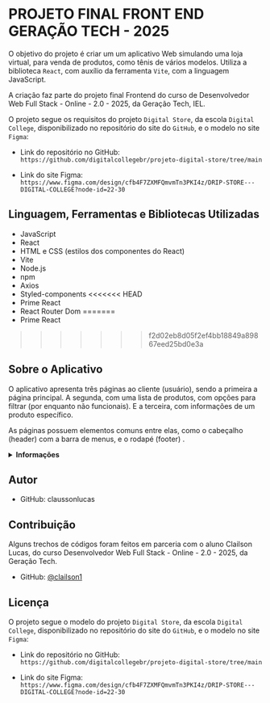 # PROJETO FINAL FRONT END GERAÇÃO TECH - 2025

O objetivo do projeto é criar um um aplicativo Web simulando uma loja virtual, para venda de produtos, como tênis de vários modelos. Utiliza a biblioteca `React`, com auxílio da ferramenta `Vite`, com a linguagem JavaScript.

A criação faz parte do projeto final Frontend do curso de Desenvolvedor Web Full Stack - Online - 2.0 - 2025, da Geração Tech, IEL.

O projeto segue os requisitos do projeto `Digital Store`, da escola `Digital College`, disponibilizado no repositório do site do `GitHub`, e o modelo no site `Figma`:

- Link do repositório no GitHub:
```https://github.com/digitalcollegebr/projeto-digital-store/tree/main```

- Link do site Figma:
```https://www.figma.com/design/cfb4F7ZXMFQmvmTn3PKI4z/DRIP-STORE---DIGITAL-COLLEGE?node-id=22-30```

## Linguagem, Ferramentas e Bibliotecas Utilizadas
- JavaScript
- React
- HTML e CSS (estilos dos componentes do React)
- Vite
- Node.js
- npm
- Axios
- Styled-components
<<<<<<< HEAD
- Prime React
- React Router Dom
=======
- Prime React 
>>>>>>> f2d02eb8d05f2ef4bb18849a89867eed25bd0e3a

## Sobre o Aplicativo

O aplicativo apresenta três páginas ao cliente (usuário), sendo a primeira a página principal. A segunda, com uma lista de produtos, com opções para filtrar (por enquanto não funcionais). E a terceira, com informações de um produto específico.

As páginas possuem elementos comuns entre elas, como o cabeçalho (header) com a barra de menus, e o rodapé (footer) .

<details>
  <summary><strong>Informações</strong></summary>

## Estrutura de pastas
<<<<<<< HEAD
A estrutura de pastas segue o modelo de organização recomendado pelo projeto `Digital Store`, acrescentando algumas pastas e arquivos, que são necessários para o funcionamento do aplicativo.

- Os arquivos `.gitignore`, `eslint.config.js`, `package-lock.json`, `package.json`, `vite.config.js`, são para o funcionamento do aplicativo, e instalados quando a framework `Vite` é instalado.

- O `index.html` é o arquivo principal, que vai receber todos os componentes criados. O `TODO.txt` contém lembretes utilizados para criação do projeto.
A pasta `src` contém os arquivos `main.jsx`, que substitui o elemento que tem o ID 'root' no `index.html`, pelo componente `App.jsx`, e o `App.jsx`, é responsável pelas rotas do site. Além dos arquivos CSS de cada um.

- Na pasta `src`, também estão as principais pastas do projeto, como a pasta `components`, com os arquivos dos componentes React. A pasta `pages` armazena os arquivos relacionados às páginas do site. A pasta `service` tem o arquivo `index.js`, que serve para importar o `Axios`, que ajuda a montar o URL para o recebimento de dados das requisições do banco de dados de teste. Na pasta `styles` contém os arquivos CSS para estilos dos componentes. A pasta `assets` possui arquivos de imagen com extensão `.svg`.
=======
A estrutura de pastas segue o modelo de organização recomendado pelo projeto `Digital Store`, acrescentando algumas pastas e arquivos, que são necessários para o funcionamento do aplicativo. 

- Os arquivos `.gitignore`, `eslint.config.js`, `package-lock.json`, `package.json`, `vite.config.js`, são para o funcionamento do aplicativo, e instalados quando a framework `Vite` é instalado. 

- O `index.html` é o arquivo principal, que vai receber todos os componentes criados. O `TODO.txt` contém lembretes utilizados para criação do projeto. 
A pasta `src` contém os arquivos `main.jsx`, que substitui o elemento que tem o ID 'root' no `index.html`, pelo componente `App.jsx`, e o `App.jsx`, é responsável pelas rotas do site. Além dos arquivos CSS de cada um.

- Na pasta `src`, também estão as principais pastas do projeto, como a pasta `components`, com os arquivos dos componentes React. A pasta `pages` armazena os arquivos relacionados às páginas do site. Na pasta `styles` contém os arquivos CSS para estilos dos componentes. A pasta `assets` possui arquivos de imagen com extensão `.svg`.
>>>>>>> f2d02eb8d05f2ef4bb18849a89867eed25bd0e3a

- A pasta `data` possui os arquivos utilizados como um banco de dados para teste, para verificar se o aplicativo que serve como Front End consegue receber dados entregues por um servidor (que não está no escopo do projeto).

- A `public` é a pasta onde se encontram as imagens usadas para os produtos da loja fictícia.
E na pasta `doc` estão as imagens usadas nesse `README.md`.

<details>
  <summary><strong>Estrutura</strong></summary>

```
|--- doc/
|--- public/
|--- src/
|--- |--- assets/
|--- |--- components/
|          |--- BarSearch.jsx
|          |--- BotoesConta.jsx
|          |--- BotoesContaMobile.jsx
|          |--- BuyBox.jsx
|          |--- FilterGroup.jsx
|          |--- Footer.jsx
|          |--- Form.jsx
|          |--- Gallery.jsx
|          |--- Header.jsx
|          |--- HeaderFull.jsx
|          |--- HeaderMobile.jsx
|          |--- Information.jsx
|          |--- Logo.jsx
|          |--- Lupa.jsx
|          |--- MenuBar.jsx
|          |--- ProductCard.jsx
|          |--- ProductListing.jsx
|          |--- ProductOptions.jsx
|          |--- Section.jsx
|--- |--- data/
|          |--- dataFilter.json
|          |--- dataFooter.json
|          |--- dataGallery.json
|          |--- dataProduct.json
|          |--- dataProductListing.json
|          |--- dataProductView.json
|          |--- dataSection.json
|--- |--- pages/
|          |--- HomePage.jsx
|          |--- Layout.jsx
|          |--- NotFound.jsx
|          |--- ProductListingPage.jsx
|          |--- ProductView.jsx
<<<<<<< HEAD
|--- |--- service/
|          |--- index.js
=======
>>>>>>> f2d02eb8d05f2ef4bb18849a89867eed25bd0e3a
|--- |--- styles/
|          |--- barSearch.css
|          |--- botoesConta.css
|          |--- botoesContaMobile.css
|          |--- buyBox.css
|          |--- filterGroup.css
|          |--- footer.css
|          |--- gallery.css
|          |--- Hearder.css
|          |--- hearderMobile.css
|          |--- homePage.css
|          |--- logo.css
|          |--- modalMenuMobile.css
|          |--- productCard.css
|          |--- productListing.css
|          |--- productListingPage.css
|          |--- productOptions.css
|          |--- ProductViewPage.css
|--- |--- App.css
|--- |--- App.jsx
|--- |--- index.css
|--- |--- main.js
|--- .gitignore
|--- README.md
|--- TODO.txt
|--- eslint.config.js
|--- App.js
|--- index.html
|--- package-lock.json
|--- package.json
|--- vite.config.js

```
</details>

## Páginas

<details>
  <summary><strong>Informações</strong></summary>

### 1 - Página Principal

<details>
  <summary><strong>Sobre</strong></summary>


- A página principal (Home Page) contém o cabeçalho (header) com a logo da loja fictícia, barra de pesquisa, botões para entrar como usuário (Login) e cadastro, e a barra de menus para as outras páginas. 

- Na seção principal, mostra uma galeria de imagens de produtos, uma seção com vários produtos, e no final um rodapé (footer) com informações da loja.

- Página Inicial - Parte 1
 
<<<<<<< HEAD
![homepage](./doc/homepage-p1.png)
=======
![homepage](./doc/homepage-p1-v0.png)
>>>>>>> f2d02eb8d05f2ef4bb18849a89867eed25bd0e3a

- Página Inicial - Parte 2

![homepage](./doc/homepage-p2.png)

- Página Inicial - Parte 3

![homepage](./doc/homepage-p3.png)

- Página Inicial - Parte 4

![homepage](./doc/homepage-p4.png)

- Página Inicial - Parte 5

![homepage](./doc/homepage-p5.png)

</details>

### 2 - Página da Lista de Produtos

<details>
  <summary><strong>Sobre</strong></summary>

- A segunda página mostra uma lista de produtos, com opções para filtrar (não funcionais).

- Página de Produtos - Parte 1
  
<<<<<<< HEAD
![produtos](./doc/produtos-p1.png)

- Página de Produtos - Parte 2
  
![produtos](./doc/produtos-p2.png)
=======
![produtos](./doc/produtos-p1-v0.png)

- Página de Produtos - Parte 2
  
![produtos](./doc/produtos-p2-v0.png)
>>>>>>> f2d02eb8d05f2ef4bb18849a89867eed25bd0e3a

</details>

### 3 - Página de um Produto Específico

<details>
  <summary><strong>Sobre</strong></summary>

A terceira página contém informações de um produto específico.

- Página Product - Parte 1
  
<<<<<<< HEAD
![produtos](./doc/product-p1.png)

- Página Product - Parte 2
  
![produtos](./doc/product-p2.png)

- Página Product - Parte 3
  
![produtos](./doc/product-p3.png)
=======
![produtos](./doc/product-p1-v0.png)

- Página Product - Parte 2
  
![produtos](./doc/product-p2-v0.png)

- Página Product - Parte 3
  
![produtos](./doc/product-p3-v0.png)
>>>>>>> f2d02eb8d05f2ef4bb18849a89867eed25bd0e3a

</details>

</details>

</details>

## Autor

- GitHub: claussonlucas

## Contribuição

Alguns trechos de códigos foram feitos em parceria com o aluno Clailson Lucas, do curso Desenvolvedor Web Full Stack - Online - 2.0 - 2025, da Geração Tech.
- GitHub: [@clailson1](https://github.com/clailson1)

## Licença

O projeto segue o modelo do projeto `Digital Store`, da escola `Digital College`, disponibilizado no repositório do site do `GitHub`, e o modelo no site `Figma`:

- Link do repositório no GitHub: ```https://github.com/digitalcollegebr/projeto-digital-store/tree/main```

- Link do site Figma: ```https://www.figma.com/design/cfb4F7ZXMFQmvmTn3PKI4z/DRIP-STORE---DIGITAL-COLLEGE?node-id=22-30```
